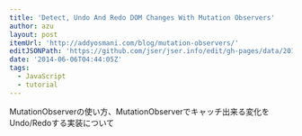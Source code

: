 ```yaml
---
title: 'Detect, Undo And Redo DOM Changes With Mutation Observers'
author: azu
layout: post
itemUrl: 'http://addyosmani.com/blog/mutation-observers/'
editJSONPath: 'https://github.com/jser/jser.info/edit/gh-pages/data/2014/06/index.json'
date: '2014-06-06T04:44:05Z'
tags:
  - JavaScript
  - tutorial
---
```

MutationObserverの使い方、MutationObserverでキャッチ出来る変化をUndo/Redoする実装について
